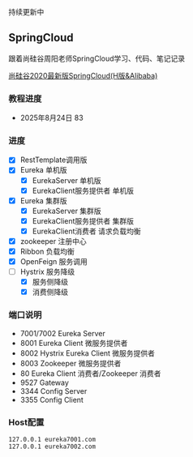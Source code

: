 持续更新中

## SpringCloud
跟着尚硅谷周阳老师SpringCloud学习、代码、笔记记录

[尚硅谷2020最新版SpringCloud(H版&Alibaba)](https://www.bilibili.com/video/BV18E411x7eT)

### 教程进度
* 2025年8月24日 83

### 进度
- [x] RestTemplate调用版
- [x] Eureka 单机版
  - [x] EurekaServer 单机版
  - [x] EurekaClient服务提供者 单机版
- [x] Eureka 集群版
    - [x] EurekaServer 集群版
    - [x] EurekaClient服务提供者 集群版
    - [x] EurekaClient消费者 请求负载均衡
- [x] zookeeper 注册中心 
- [x] Ribbon 负载均衡
- [x] OpenFeign 服务调用
- [ ] Hystrix 服务降级
    - [x] 服务侧降级
    - [x] 消费侧降级

### 端口说明
* 7001/7002 Eureka Server
* 8001 Eureka Client 微服务提供者
* 8002 Hystrix Eureka Client 微服务提供者
* 8003 Zookeeper 微服务提供者
* 80 Eureka Client 消费者/Zookeeper 消费者
* 9527 Gateway
* 3344 Config Server
* 3355 Config Client

### Host配置
```text
127.0.0.1 eureka7001.com
127.0.0.1 eureka7002.com
```